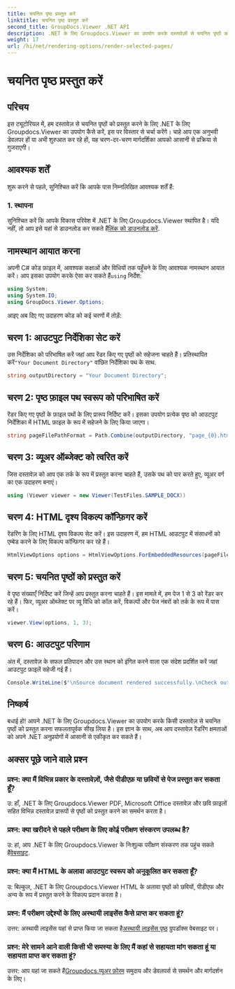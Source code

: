 ```yaml
---
title: चयनित पृष्ठ प्रस्तुत करें
linktitle: चयनित पृष्ठ प्रस्तुत करें
second_title: GroupDocs.Viewer .NET API
description: .NET के लिए Groupdocs.Viewer का उपयोग करके दस्तावेज़ों से चयनित पृष्ठों को प्रस्तुत करना सीखें। कोड उदाहरणों के साथ चरण-दर-चरण ट्यूटोरियल शामिल है।
weight: 17
url: /hi/net/rendering-options/render-selected-pages/
---
```


# चयनित पृष्ठ प्रस्तुत करें

## परिचय

इस ट्यूटोरियल में, हम दस्तावेज़ से चयनित पृष्ठों को प्रस्तुत करने के लिए .NET के लिए Groupdocs.Viewer का उपयोग कैसे करें, इस पर विस्तार से चर्चा करेंगे। चाहे आप एक अनुभवी डेवलपर हों या अभी शुरुआत कर रहे हों, यह चरण-दर-चरण मार्गदर्शिका आपको आसानी से प्रक्रिया से गुजराएगी।

## आवश्यक शर्तें

शुरू करने से पहले, सुनिश्चित करें कि आपके पास निम्नलिखित आवश्यक शर्तें हैं:

### 1. स्थापना

 सुनिश्चित करें कि आपके विकास परिवेश में .NET के लिए Groupdocs.Viewer स्थापित है। यदि नहीं, तो आप इसे यहां से डाउनलोड कर सकते हैं[लिंक को डाउनलोड करें](https://releases.groupdocs.com/viewer/net/).

## नामस्थान आयात करना

अपनी C# कोड फ़ाइल में, आवश्यक कक्षाओं और विधियों तक पहुँचने के लिए आवश्यक नामस्थान आयात करें। आप इसका उपयोग करके ऐसा कर सकते हैं`using` निर्देश:

```csharp
using System;
using System.IO;
using GroupDocs.Viewer.Options;
```

आइए अब दिए गए उदाहरण कोड को कई चरणों में तोड़ें:

## चरण 1: आउटपुट निर्देशिका सेट करें

 उस निर्देशिका को परिभाषित करें जहां आप रेंडर किए गए पृष्ठों को सहेजना चाहते हैं। प्रतिस्थापित करें`"Your Document Directory"` वांछित निर्देशिका पथ के साथ.

```csharp
string outputDirectory = "Your Document Directory";
```

## चरण 2: पृष्ठ फ़ाइल पथ स्वरूप को परिभाषित करें

रेंडर किए गए पृष्ठों के फ़ाइल पथों के लिए प्रारूप निर्दिष्ट करें। इसका उपयोग प्रत्येक पृष्ठ को आउटपुट निर्देशिका में HTML फ़ाइल के रूप में सहेजने के लिए किया जाएगा।

```csharp
string pageFilePathFormat = Path.Combine(outputDirectory, "page_{0}.html");
```

## चरण 3: व्यूअर ऑब्जेक्ट को त्वरित करें

जिस दस्तावेज़ को आप एक तर्क के रूप में प्रस्तुत करना चाहते हैं, उसके पथ को पार करते हुए, व्यूअर वर्ग का एक उदाहरण बनाएं।

```csharp
using (Viewer viewer = new Viewer(TestFiles.SAMPLE_DOCX))
```

## चरण 4: HTML दृश्य विकल्प कॉन्फ़िगर करें

रेंडरिंग के लिए HTML दृश्य विकल्प सेट करें। इस उदाहरण में, हम HTML आउटपुट में संसाधनों को एम्बेड करने के लिए विकल्प कॉन्फ़िगर कर रहे हैं।

```csharp
HtmlViewOptions options = HtmlViewOptions.ForEmbeddedResources(pageFilePathFormat);
```

## चरण 5: चयनित पृष्ठों को प्रस्तुत करें

वे पृष्ठ संख्याएँ निर्दिष्ट करें जिन्हें आप प्रस्तुत करना चाहते हैं। इस मामले में, हम पेज 1 से 3 को रेंडर कर रहे हैं। फिर, व्यूअर ऑब्जेक्ट पर व्यू विधि को कॉल करें, विकल्पों और पेज नंबरों को तर्क के रूप में पास करें।

```csharp
viewer.View(options, 1, 3);
```

## चरण 6: आउटपुट परिणाम

अंत में, दस्तावेज़ के सफल प्रतिपादन और उस स्थान को इंगित करने वाला एक संदेश प्रदर्शित करें जहां आउटपुट फ़ाइलें सहेजी गई हैं।

```csharp
Console.WriteLine($"\nSource document rendered successfully.\nCheck output in {outputDirectory}.");
```

## निष्कर्ष

बधाई हो! आपने .NET के लिए Groupdocs.Viewer का उपयोग करके किसी दस्तावेज़ से चयनित पृष्ठों को प्रस्तुत करना सफलतापूर्वक सीख लिया है। इस ज्ञान के साथ, अब आप दस्तावेज़ रेंडरिंग क्षमताओं को अपने .NET अनुप्रयोगों में आसानी से एकीकृत कर सकते हैं।

## अक्सर पूछे जाने वाले प्रश्न

### प्रश्न: क्या मैं विभिन्न प्रकार के दस्तावेज़ों, जैसे पीडीएफ़ या छवियों से पेज प्रस्तुत कर सकता हूँ?

उ: हाँ, .NET के लिए Groupdocs.Viewer PDF, Microsoft Office दस्तावेज़ और छवि फ़ाइलों सहित विभिन्न दस्तावेज़ प्रारूपों से पृष्ठों को प्रस्तुत करने का समर्थन करता है।

### प्रश्न: क्या खरीदने से पहले परीक्षण के लिए कोई परीक्षण संस्करण उपलब्ध है?

 उ: हां, आप .NET के लिए Groupdocs.Viewer के निःशुल्क परीक्षण संस्करण तक पहुंच सकते हैं[वेबसाइट](https://releases.groupdocs.com/).

### प्रश्न: क्या मैं HTML के अलावा आउटपुट स्वरूप को अनुकूलित कर सकता हूँ?

उ: बिल्कुल, .NET के लिए Groupdocs.Viewer HTML के अलावा पृष्ठों को छवियों, पीडीएफ और अन्य के रूप में प्रस्तुत करने के विकल्प प्रदान करता है।

### प्रश्न: मैं परीक्षण उद्देश्यों के लिए अस्थायी लाइसेंस कैसे प्राप्त कर सकता हूं?

उत्तर: अस्थायी लाइसेंस यहां से प्राप्त किया जा सकता है[अस्थायी लाइसेंस पृष्ठ](https://purchase.groupdocs.com/temporary-license/) ग्रुपडॉक्स वेबसाइट पर।

### प्रश्न: मेरे सामने आने वाली किसी भी समस्या के लिए मैं कहां से सहायता मांग सकता हूं या सहायता प्राप्त कर सकता हूं?

 उत्तर: आप यहां जा सकते हैं[Groupdocs.व्यूअर फ़ोरम](https://forum.groupdocs.com/c/viewer/9) समुदाय और डेवलपर्स से समर्थन और मार्गदर्शन के लिए।